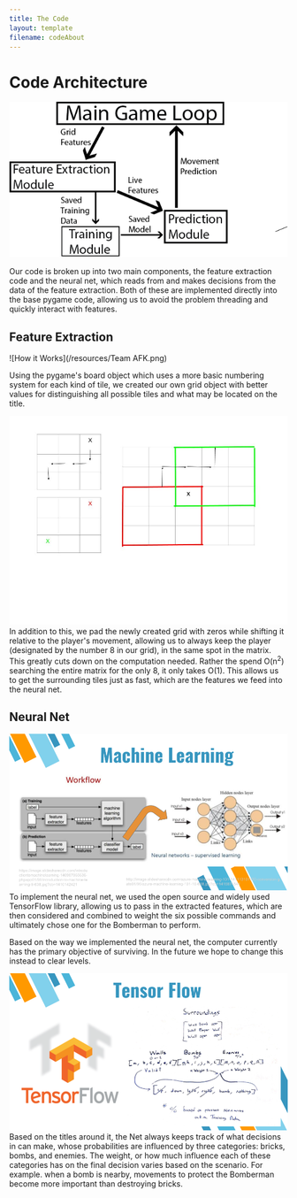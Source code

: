 ```yaml
---
title: The Code
layout: template
filename: codeAbout
---
```

# Code Architecture
![Code Module](/resources/CodeArche.png)

Our code is broken up into two main components, the feature extraction code and the neural net, which reads from and makes decisions from the data of the feature extraction. Both of these are implemented directly into the base pygame code, allowing us to avoid the problem threading and quickly interact with features.

## Feature Extraction
![How it Works](/resources/Team AFK.png)

Using the pygame's board object which uses a more basic numbering system for each kind of tile, we created our own grid object with better values for distinguishing all possible tiles and what may be located on the title.

![Grid Strategy](/resources/Input%20Graphic.jpg)
In addition to this, we pad the newly created grid with zeros while shifting it relative to the player's movement, allowing us to always keep the player (designated by the number 8 in our grid), in the same spot in the matrix. This greatly cuts down on the computation needed. Rather the spend O(n<sup>2</sup>) searching the entire matrix for the only 8, it only takes O(1). This allows us to get the surrounding tiles just as fast, which are the features we feed into the neural net.


## Neural Net
![Machine Learning](/resources/2.png)
To implement the neural net, we used the open source and widely used TensorFlow library, allowing us to pass in the extracted features, which are then considered and combined to weight the six possible commands and ultimately chose one for the Bomberman to perform.

Based on the way we implemented the neural net, the computer currently
has the primary objective of surviving. In the future we hope to change this instead
to clear levels.

![Machine Learning](/resources/1.png)
Based on the titles around it, the Net always keeps track of what decisions in can make, whose probabilities are influenced by three categories: bricks, bombs, and enemies. The weight, or how much influence each of these categories has on the final decision varies based on the scenario. For example. when a bomb is nearby, movements to protect the Bomberman become more important than destroying bricks.
